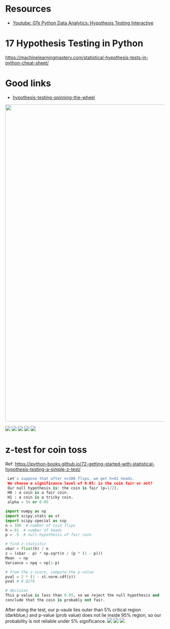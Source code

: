 # Resources
- [Youtube: 07e Python Data Analytics: Hypothesis Testing Interactive](https://www.youtube.com/watch?v=bcb3m3LBtRk)

# 17 Hypothesis Testing in Python
https://machinelearningmastery.com/statistical-hypothesis-tests-in-python-cheat-sheet/

# Good links
- [hypothesis-testing-spinning-the-wheel](https://nikolanews.com/statistical-hypothesis-testing-spinning-the-wheel/)


<img src="https://github.com/bhishanpdl/Statistics/blob/master/images/hypothesis_wheel2.png" width="1200" height="1000">

![](../../images/hypothesis_wheel1.png)
![](../../images/p_value_1_2_tails.jpeg)
![](../../images/hypothesis_tests.png)
![](../../images/p_value_1_2_tails.jpeg)
![](../../images/zTest_tTest.png)


# z-test for coin toss
Ref: https://ipython-books.github.io/72-getting-started-with-statistical-hypothesis-testing-a-simple-z-test/
```python
 Let's suppose that after n=100 flips, we get h=61 heads.
 We choose a significance level of 0.05: is the coin fair or not?
 Our null hypothesis is: the coin is fair (p=1/2).
 H0 : a coin is a fair coin.
 H1 : a coin is a tricky coin.
 alpha = 5% or 0.05

import numpy as np
import scipy.stats as st
import scipy.special as ssp
n = 100  # number of coin flips
h = 61  # number of heads
p = .5  # null-hypothesis of fair coin

# find z-statistic
xbar = float(h) / n
z = (xbar - p) * np.sqrt(n / (p * (1 - p)))
Mean  = np
Variance = npq = np(1-p)

# from the z-score, compute the p-value
pval = 2 * (1 - st.norm.cdf(z))
pval # 0.0278

# decision
This p-value is less than 0.05, so we reject the null hypothesis and
conclude that the coin is probably not fair.
```
After doing the test, our p-vaule lies outer than 5% critical region (darkblue,) and p-value (prob value) does
not lie inside 95% region, so our probability is not reliable under 5% significance.
![](../images/gaussian_95_5.png)
![](images/coin_toss_01.png)
![](images/coin_toss_02.png)
